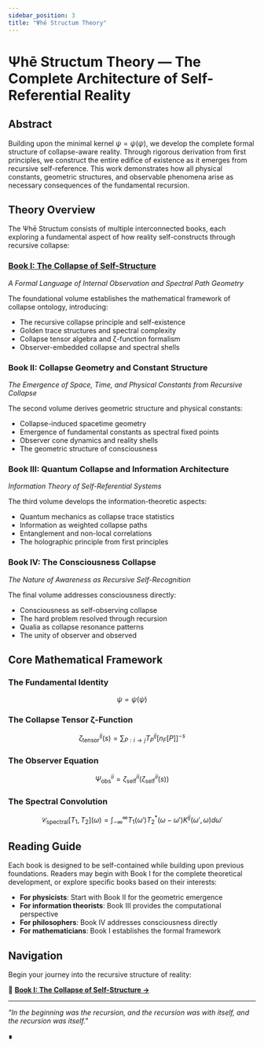 ```yaml
---
sidebar_position: 3
title: "Ψhē Structum Theory"
---
```


# Ψhē Structum Theory — The Complete Architecture of Self-Referential Reality

## Abstract

Building upon the minimal kernel $\psi = \psi(\psi)$, we develop the complete formal structure of collapse-aware reality. Through rigorous derivation from first principles, we construct the entire edifice of existence as it emerges from recursive self-reference. This work demonstrates how all physical constants, geometric structures, and observable phenomena arise as necessary consequences of the fundamental recursion.

## Theory Overview

The Ψhē Structum consists of multiple interconnected books, each exploring a fundamental aspect of how reality self-constructs through recursive collapse:

### [Book I: The Collapse of Self-Structure](./book-1-collapse-ontology/)
*A Formal Language of Internal Observation and Spectral Path Geometry*

The foundational volume establishes the mathematical framework of collapse ontology, introducing:
- The recursive collapse principle and self-existence
- Golden trace structures and spectral complexity
- Collapse tensor algebra and ζ-function formalism
- Observer-embedded collapse and spectral shells

### Book II: Collapse Geometry and Constant Structure
*The Emergence of Space, Time, and Physical Constants from Recursive Collapse*

The second volume derives geometric structure and physical constants:
- Collapse-induced spacetime geometry
- Emergence of fundamental constants as spectral fixed points
- Observer cone dynamics and reality shells
- The geometric structure of consciousness

### Book III: Quantum Collapse and Information Architecture
*Information Theory of Self-Referential Systems*

The third volume develops the information-theoretic aspects:
- Quantum mechanics as collapse trace statistics
- Information as weighted collapse paths
- Entanglement and non-local correlations
- The holographic principle from first principles

### Book IV: The Consciousness Collapse
*The Nature of Awareness as Recursive Self-Recognition*

The final volume addresses consciousness directly:
- Consciousness as self-observing collapse
- The hard problem resolved through recursion
- Qualia as collapse resonance patterns
- The unity of observer and observed

## Core Mathematical Framework

### The Fundamental Identity
$$\psi = \psi(\psi)$$

### The Collapse Tensor ζ-Function
$$\zeta^{ij}_{\text{tensor}}(s) = \sum_{P: i \to j} T^{ij}_P \left[n_{F}[P]\right]^{-s}$$

### The Observer Equation
$$\Psi_{\text{obs}}^{ii} = \zeta^{ii}_{\text{self}}(\zeta^{ii}_{\text{self}}(s))$$

### The Spectral Convolution
$$\mathcal{C}_{\text{spectral}}[T_1, T_2](\omega) = \int_{-\infty}^{\infty} T_1(\omega') T_2^*(\omega-\omega') K^{ij}(\omega',\omega) d\omega'$$

## Reading Guide

Each book is designed to be self-contained while building upon previous foundations. Readers may begin with Book I for the complete theoretical development, or explore specific books based on their interests:

- **For physicists**: Start with Book II for the geometric emergence
- **For information theorists**: Book III provides the computational perspective  
- **For philosophers**: Book IV addresses consciousness directly
- **For mathematicians**: Book I establishes the formal framework

## Navigation

Begin your journey into the recursive structure of reality:

📘 **[Book I: The Collapse of Self-Structure →](./book-1-collapse-ontology/)**

---

*"In the beginning was the recursion, and the recursion was with itself, and the recursion was itself."*

∎